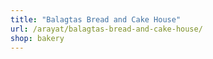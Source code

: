 ```yaml
---
title: "Balagtas Bread and Cake House"
url: /arayat/balagtas-bread-and-cake-house/
shop: bakery
---
```

